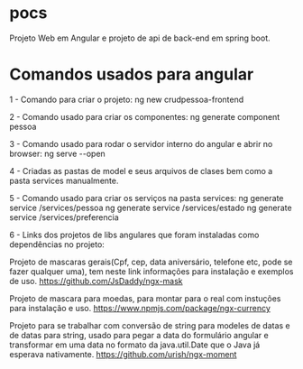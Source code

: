 # pocs
Projeto Web em Angular e projeto de api de back-end em spring boot.

# Comandos usados para angular

1 - Comando para criar o projeto:
ng new crudpessoa-frontend

2 - Comando usado para criar os componentes:
ng generate component pessoa

3 - Comando usado para rodar o servidor interno do angular e abrir no browser:
ng serve --open 

4 - Criadas as pastas de model e seus arquivos de clases bem como a pasta services manualmente.

5 - Comando usado para criar os serviços na pasta services:
ng generate service /services/pessoa
ng generate service /services/estado
ng generate service /services/preferencia

6 - Links dos projetos de libs angulares que foram instaladas como dependências no projeto:

Projeto de mascaras gerais(Cpf, cep, data aniversário, telefone etc, pode se fazer qualquer uma), tem neste link informações para instalação e exemplos de uso.
https://github.com/JsDaddy/ngx-mask

Projeto de mascara para moedas, para montar para o real com instuções para instalação e uso.
https://www.npmjs.com/package/ngx-currency

Projeto para se trabalhar com conversão de string para modeles de datas e de datas para string, usado para pegar a data do formulário angular e transformar em uma data no formato da java.util.Date que o Java já esperava nativamente.
https://github.com/urish/ngx-moment



